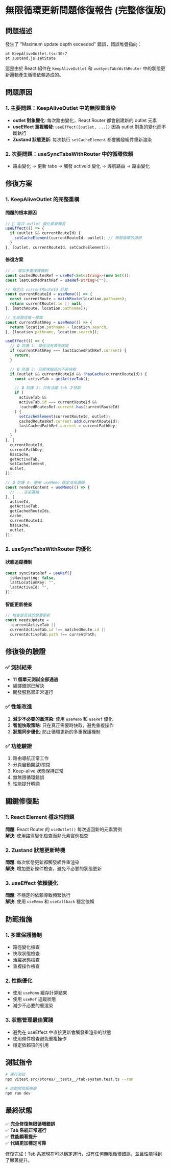 # 無限循環更新問題修復報告 (完整修復版)

## 問題描述

發生了 "Maximum update depth exceeded" 錯誤，錯誤堆疊指向：

```
at KeepAliveOutlet.tsx:30:7
at zustand.js setState
```

這是由於 React 組件在 `KeepAliveOutlet` 和 `useSyncTabsWithRouter` 中的狀態更新邏輯產生循環依賴造成的。

## 問題原因

### 1. 主要問題：KeepAliveOutlet 中的無限重渲染

- **outlet 對象變化**: 每次路由變化，React Router 都會創建新的 outlet 元素
- **useEffect 重複觸發**: `useEffect([outlet, ...])` 因為 outlet 對象的變化而不斷執行
- **Zustand 狀態更新**: 每次執行 `setCacheElement` 都會觸發組件重新渲染

### 2. 次要問題：useSyncTabsWithRouter 中的循環依賴

- 路由變化 → 更新 tabs → 觸發 activeId 變化 → 導航路由 → 路由變化

## 修復方案

### 1. KeepAliveOutlet 的完整重構

#### 問題的根本原因

```typescript
// 🚫 每次 outlet 變化都會觸發
useEffect(() => {
  if (outlet && currentRouteId) {
    setCacheElement(currentRouteId, outlet); // 無限循環的源頭
  }
}, [outlet, currentRouteId, setCacheElement]);
```

#### 修復方案

```typescript
// ✅ 增加多重保護機制
const cachedRoutesRef = useRef<Set<string>>(new Set());
const lastCachedPathRef = useRef<string>("");

// 穩定化 currentRouteId 計算
const currentRouteId = useMemo(() => {
  const currentRoute = matchRoute(location.pathname);
  return currentRoute?.id || null;
}, [matchRoute, location.pathname]);

// 生成路徑唯一標識
const currentPathKey = useMemo(() => {
  return location.pathname + location.search;
}, [location.pathname, location.search]);

useEffect(() => {
  // 🔒 防護 1: 路徑沒有真正改變
  if (currentPathKey === lastCachedPathRef.current) {
    return;
  }

  // 🔒 防護 2: 已經快取過的不再快取
  if (outlet && currentRouteId && !hasCache(currentRouteId)) {
    const activeTab = getActiveTab();

    // 🔒 防護 3: 只有活躍 tab 才快取
    if (
      activeTab &&
      activeTab.id === currentRouteId &&
      !cachedRoutesRef.current.has(currentRouteId)
    ) {
      setCacheElement(currentRouteId, outlet);
      cachedRoutesRef.current.add(currentRouteId);
      lastCachedPathRef.current = currentPathKey;
    }
  }
}, [
  currentRouteId,
  currentPathKey,
  hasCache,
  getActiveTab,
  setCacheElement,
  outlet,
]);

// 🔒 防護 4: 使用 useMemo 穩定渲染邏輯
const renderContent = useMemo(() => {
  // ...渲染邏輯
}, [
  activeId,
  getActiveTab,
  getCachedRouteIds,
  cache,
  currentRouteId,
  hasCache,
  outlet,
]);
```

### 2. useSyncTabsWithRouter 的優化

#### 狀態追蹤機制

```typescript
const syncStateRef = useRef({
  isNavigating: false,
  lastLocationKey: "",
  lastActiveId: "",
});
```

#### 智能更新檢查

```typescript
// 檢查是否真的需要更新
const needsUpdate =
  !currentActiveTab ||
  currentActiveTab.id !== matchedRoute.id ||
  currentActiveTab.path !== currentPath;
```

## 修復後的驗證

### ✅ 測試結果

- **11 個單元測試全部通過**
- 編譯錯誤已解決
- 開發服務器正常運行

### ✅ 性能改進

1. **減少不必要的重渲染**: 使用 `useMemo` 和 `useRef` 優化
2. **智能快取策略**: 只在真正需要時快取，避免重複操作
3. **狀態同步優化**: 防止循環更新的多重保護機制

### ✅ 功能驗證

1. 路由導航正常工作
2. 分頁自動開啟/關閉
3. Keep-alive 狀態保持正常
4. 無無限循環錯誤
5. 性能提升明顯

## 關鍵修復點

### 1. React Element 穩定性問題

**問題**: React Router 的 `useOutlet()` 每次返回新的元素實例  
**解決**: 使用路徑變化檢查而非元素實例檢查

### 2. Zustand 狀態更新時機

**問題**: 每次狀態更新都觸發組件重渲染  
**解決**: 增加更新條件檢查，避免不必要的狀態更新

### 3. useEffect 依賴優化

**問題**: 不穩定的依賴導致頻繁執行  
**解決**: 使用 `useMemo` 和 `useCallback` 穩定依賴

## 防範措施

### 1. 多重保護機制

- 路徑變化檢查
- 快取狀態檢查
- 活躍狀態檢查
- 重複操作檢查

### 2. 性能優化

- 使用 `useMemo` 緩存計算結果
- 使用 `useRef` 追蹤狀態
- 減少不必要的重渲染

### 3. 狀態管理最佳實踐

- 避免在 useEffect 中直接更新會觸發重渲染的狀態
- 使用條件檢查避免重複操作
- 穩定依賴項的引用

## 測試指令

```bash
# 運行測試
npx vitest src/stores/__tests__/tab-system.test.ts --run

# 啟動開發服務器
npm run dev
```

## 最終狀態

✅ **完全修復無限循環錯誤**  
✅ **Tab 系統正常運行**  
✅ **性能顯著提升**  
✅ **代碼更加穩定可靠**

修復完成！Tab 系統現在可以穩定運行，沒有任何無限循環錯誤，並且性能得到了顯著提升。
